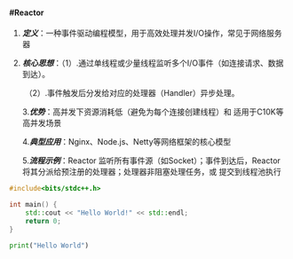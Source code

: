 #### **#Reactor**

1. ***定义***：一种事件驱动编程模型，用于高效处理并发I/O操作，常见于网络服务器

2. ***核心思想***：（1）.通过单线程或少量线程监听多个I/O事件（如连接请求、数据到达）。

   ​		   （2）.事件触发后分发给对应的处理器（Handler）异步处理。

   3.***优势***：高并发下资源消耗低（避免为每个连接创建线程）和 适用于C10K等高并发场景

   4.***典型应用***：Nginx、Node.js、Netty等网络框架的核心模型

   5.***流程示例***：Reactor 监听所有事件源（如Socket）；事件到达后，Reactor 将其分派给预注册的处理器；处理器非阻塞处理任务，或 提交到线程池执行



```C++
#include<bits/stdc++.h>

int main() {
    std::cout << "Hello World!" << std::endl;
    return 0;
}
```



```python
print("Hello World")
```



